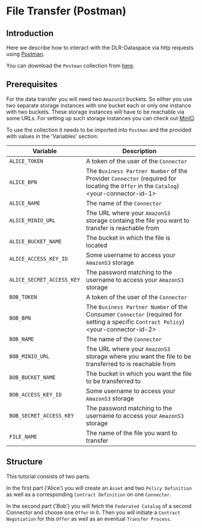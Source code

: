 # File Transfer (Postman)

## Introduction

Here we describe how to interact with the DLR-Dataspace via http requests using [Postman](https://www.postman.com).

You can download the `Postman` collection from [here](../../postman/Onboarding%20Tutorial%20File%20Transfer.postman_collection.json).

## Prerequisites

For the data transfer you will need two `AmazonS3` buckets. So either you use two separate storage instances with one bucket each or only one instance with two buckets. These storage instances will have to be reachable via some URLs. For setting up such storage instances you can check out [MinIO](https://github.com/minio/minio).

To use the collection it needs to be imported into `Postman` and the provided with values in the 'Variables' section:

| Variable                  | Description      |
|---------------------------|------------------|
| `ALICE_TOKEN`             | A token of the user of the `Connector` |
| `ALICE_BPN`               | The `Business Partner Number` of the Provider `Connector` (required for locating the `Offer` in the `Catalog`) <br> &lt;your-connector-id-1&gt; |
| `ALICE_NAME`              | The name of the `Connector` |
| `ALICE_MINIO_URL`         | The URL where your `AmazonS3` storage containg the file you want to transfer is reachable from |
| `ALICE_BUCKET_NAME`       | The bucket in which the file is located |
| `ALICE_ACCESS_KEY_ID`     | Some username to access your `AmazonS3` storage |
| `ALICE_SECRET_ACCESS_KEY` | The password matching to the username to access your `AmazonS3` storage |
| `BOB_TOKEN`               | A token of the user of the `Connector` |
| `BOB_BPN`                 | The `Business Partner Number` of the Consumer `Connector` (required for setting a specific `Contract Policy`) <br> &lt;your-connector-id-2&gt; |
| `BOB_NAME`                | The name of the `Connector` |
| `BOB_MINIO_URL`           | The URL where your `AmazonS3` storage where you want the file to be transferred to is reachable from |
| `BOB_BUCKET_NAME`         | The bucket in which you want the file to be transferred to |
| `BOB_ACCESS_KEY_ID`       | Some username to access your `AmazonS3` storage |
| `BOB_SECRET_ACCESS_KEY`   | The password matching to the username to access your `AmazonS3` storage |
| `FILE_NAME`               | The name of the file you want to transfer |

## Structure

This tutorial consists of two parts.

In the first part ('Alice') you will create an `Asset` and two `Policy Definition` as well as a corresponding `Contract Definition` on one `Connector`.

In the second part ('Bob') you will fetch the `Federated Catalog` of a second Connector and choose one `Offer` in it. Then you will initiate a `Contract Negotiation` for this `Offer` as well as an eventual `Transfer Process`.

